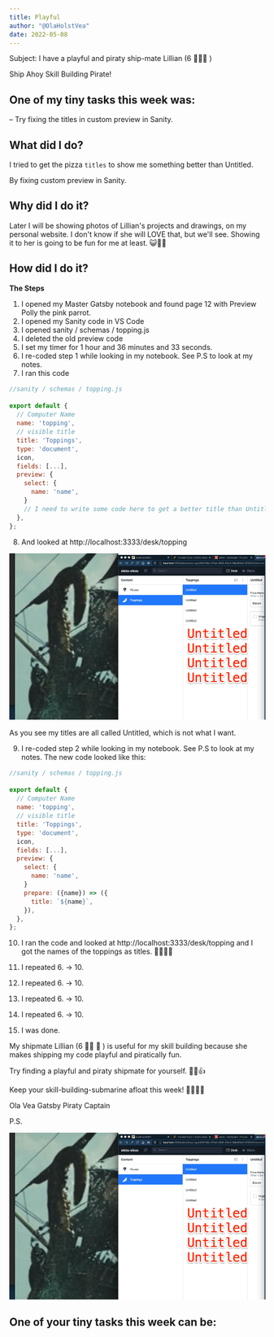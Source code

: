 ```yaml
---
title: Playful
author: "@OlaHolstVea"
date: 2022-05-08
---
```


Subject:
I have a playful and piraty ship-mate Lillian (6 🏴‍☠️👸 )

Ship Ahoy Skill Building Pirate!

## One of my tiny tasks this week was:

– Try fixing the titles in custom preview in Sanity.

## What did I do?

I tried to get the pizza `titles` to show me something better than Untitled.

By fixing custom preview in Sanity.

## Why did I do it?

Later I will be showing photos of Lillian's projects and drawings, on my personal website. I don't know if she will LOVE that, but we'll see. Showing it to her is going to be fun for me at least. 😺🏴‍☠️

## How did I do it?

**The Steps**

1. I opened my Master Gatsby notebook and found page 12 with Preview Polly the pink parrot.
2. I opened my Sanity code in VS Code
3. I opened sanity / schemas / topping.js
4. I deleted the old preview code
5. I set my timer for 1 hour and 36 minutes and 33 seconds.
6. I re-coded step 1 while looking in my notebook. See P.S to look at my notes.
7. I ran this code

```js
//sanity / schemas / topping.js

export default {
  // Computer Name
  name: 'topping',
  // visible title
  title: 'Toppings',
  type: 'document',
  icon,
  fields: [...],
  preview: {
    select: {
      name: 'name',
    }
    // I need to write some code here to get a better title than Untitled
  },
};
```

8. And looked at http://localhost:3333/desk/topping

![Untitled](TS-Skill-week-42.png)

As you see my titles are all called Untitled, which is not what I want.

9. I re-coded step 2 while looking in my notebook. See P.S to look at my notes. The new code looked like this:

```js
//sanity / schemas / topping.js

export default {
  // Computer Name
  name: 'topping',
  // visible title
  title: 'Toppings',
  type: 'document',
  icon,
  fields: [...],
  preview: {
    select: {
      name: 'name',
    }
    prepare: ({name}) => ({
      title: `${name}`,
    }),
  },
};
```

10. I ran the code and looked at http://localhost:3333/desk/topping and I got the names of the toppings as titles. 💪😺🏴‍☠️

11. I repeated 6. -> 10.
12. I repeated 6. -> 10.
13. I repeated 6. -> 10.
14. I repeated 6. -> 10.
15. I was done.

My shipmate Lillian (6 🏴‍☠️ 👸 ) is useful for my skill building because she makes shipping my code playful and piratically fun.

Try finding a playful and piraty shipmate for yourself.
🔧😺👍

Keep your skill-building-submarine afloat this week!
🔧⛵🏴‍☠️

Ola Vea
Gatsby Piraty Captain

P.S.

![Untitled](./TS-Skill-week-42.png)

## One of your tiny tasks this week can be:
